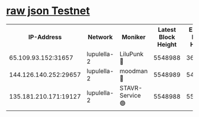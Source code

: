 [raw json Testnet](https://rpc-check.jaclalt.stavr.tech/jaclalt/rpc-jaclalt-result.json)
=

<table><tr><th>IP-Address</th><th>Network</th><th>Moniker</th><th>Latest Block Height</th><th>Earliest Block Height</th><th>Catching Up</th><th>Voting Power</th><th>Scan Time</th></tr><tr><td>65.109.93.152:31657</td><td>lupulella-2</td><td>LiluPunk 🔴</td><td>5548988</td><td>3688866</td><td>False</td><td>685033</td><td>2023-12-03T14:10:40.642445532UTC</td></tr><tr><td>144.126.140.252:29657</td><td>lupulella-2</td><td>moodman 🔴</td><td>5548989</td><td>5448989</td><td>False</td><td>769094</td><td>2023-12-03T14:10:47.678254721UTC</td></tr><tr><td>135.181.210.171:19127</td><td>lupulella-2</td><td>STAVR-Service 🟢</td><td>5548988</td><td>5546601</td><td>False</td><td>0</td><td>2023-12-03T14:10:40.250207432UTC</td></tr></table>
